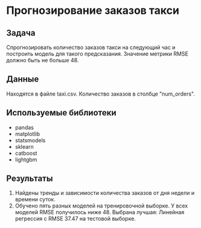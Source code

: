 # Прогнозирование заказов такси

## Задача
Спрогнозировать количество заказов такси на следующий час и построить модель для такого предсказания. Значение метрики RMSE должно быть не больше 48.

## Данные
Находятся в файле taxi.csv. Количество заказов в столбце "num_orders".

## Используемые библиотеки
- pandas
- matplotlib
- statsmodels
- sklearn
- catboost
- lightgbm

## Результаты
1. Найдены тренды и зависимости количества заказов от дня недели и  времени суток.
2. Обучено пять разных моделей на тренировочной выборке. У всех моделей RMSE получилось ниже 48. Выбрана лучшая: Линейная регрессия с RMSE 37.47 на тестовой выборке.